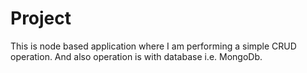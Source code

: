 # Project
This is node based application where I am performing a simple CRUD operation.
And also operation is with database i.e. MongoDb.
